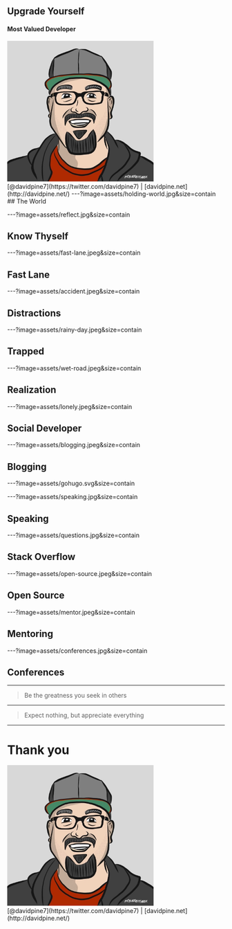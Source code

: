 ## Upgrade Yourself
#### Most Valued Developer
<img src="assets/me.jpg" height="325" />
<br />
[@davidpine7](https://twitter.com/davidpine7) | [davidpine.net](http://davidpine.net/)
---?image=assets/holding-world.jpg&size=contain
## <span class="orange black-shadow">The World</span>

---?image=assets/reflect.jpg&size=contain
## <span class="orange black-shadow">Know Thyself</span>

---?image=assets/fast-lane.jpeg&size=contain
## <span class="black-shadow">Fast Lane</span>

---?image=assets/accident.jpeg&size=contain
## <span class="orange black-shadow">Distractions</span>

---?image=assets/rainy-day.jpeg&size=contain
## <span class="orange black-shadow">Trapped</span>

---?image=assets/wet-road.jpeg&size=contain
## <span class="orange black-shadow">Realization</span>

---?image=assets/lonely.jpeg&size=contain
## <span class="orange black-shadow">Social Developer</span>

---?image=assets/blogging.jpeg&size=contain
## <span class="orange black-shadow">Blogging</span>

---?image=assets/gohugo.svg&size=contain

---?image=assets/speaking.jpg&size=contain
## <span class="orange black-shadow">Speaking</span>

---?image=assets/questions.jpg&size=contain
## <span class="orange black-shadow">Stack Overflow</span>

---?image=assets/open-source.jpeg&size=contain
## <span class="orange black-shadow">Open Source</span>

---?image=assets/mentor.jpeg&size=contain
## <span class="orange black-shadow">Mentoring</span>

---?image=assets/conferences.jpg&size=contain
## <span class="orange black-shadow">Conferences</span>

---
> Be the greatness you seek in others

---
> Expect nothing, but appreciate everything

---
# Thank you
<img src="assets/me.jpg" height="325" />
<br/>
[@davidpine7](https://twitter.com/davidpine7) | [davidpine.net](http://davidpine.net/)
